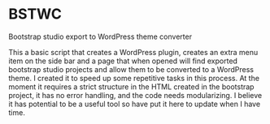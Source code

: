 # BSTWC
Bootstrap studio export to WordPress theme converter

This a basic script that creates a WordPress plugin, creates an extra menu item on the side bar and a page that when opened will find exported bootstrap studio projects and allow them to be converted to a WordPress theme.
I created it to speed up some repetitive tasks in this process. At the moment it requires a strict structure in the HTML created in the bootstrap project, it has no error handling, and the code needs modularizing. 
I believe it has potential to be a useful tool so have put it here to update when I have time. 
